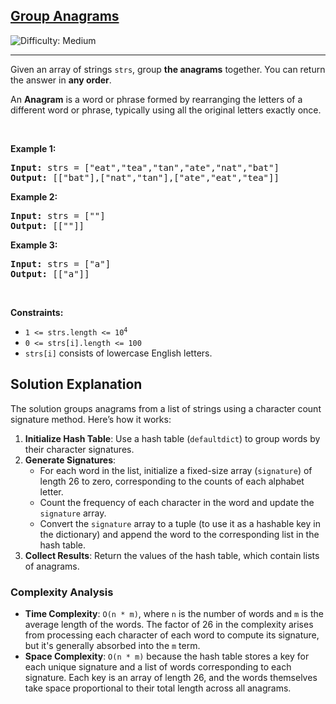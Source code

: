 <h2><a href="https://leetcode.com/problems/group-anagrams">Group Anagrams</a></h2> <img src='https://img.shields.io/badge/Difficulty-Medium-orange' alt='Difficulty: Medium' /><hr><p>Given an array of strings <code>strs</code>, group <strong>the anagrams</strong> together. You can return the answer in <strong>any order</strong>.</p>

<p>An <strong>Anagram</strong> is a word or phrase formed by rearranging the letters of a different word or phrase, typically using all the original letters exactly once.</p>

<p>&nbsp;</p>
<p><strong class="example">Example 1:</strong></p>
<pre><strong>Input:</strong> strs = ["eat","tea","tan","ate","nat","bat"]
<strong>Output:</strong> [["bat"],["nat","tan"],["ate","eat","tea"]]
</pre><p><strong class="example">Example 2:</strong></p>
<pre><strong>Input:</strong> strs = [""]
<strong>Output:</strong> [[""]]
</pre><p><strong class="example">Example 3:</strong></p>
<pre><strong>Input:</strong> strs = ["a"]
<strong>Output:</strong> [["a"]]
</pre>
<p>&nbsp;</p>
<p><strong>Constraints:</strong></p>

<ul>
	<li><code>1 &lt;= strs.length &lt;= 10<sup>4</sup></code></li>
	<li><code>0 &lt;= strs[i].length &lt;= 100</code></li>
	<li><code>strs[i]</code> consists of lowercase English letters.</li>
</ul>

## Solution Explanation

The solution groups anagrams from a list of strings using a character count signature method. Here’s how it works:

1. **Initialize Hash Table**: Use a hash table (`defaultdict`) to group words by their character signatures.
2. **Generate Signatures**:
   - For each word in the list, initialize a fixed-size array (`signature`) of length 26 to zero, corresponding to the counts of each alphabet letter.
   - Count the frequency of each character in the word and update the `signature` array.
   - Convert the `signature` array to a tuple (to use it as a hashable key in the dictionary) and append the word to the corresponding list in the hash table.
3. **Collect Results**: Return the values of the hash table, which contain lists of anagrams.

### Complexity Analysis

- **Time Complexity**: `O(n * m)`, where `n` is the number of words and `m` is the average length of the words. The factor of 26 in the complexity arises from processing each character of each word to compute its signature, but it's generally absorbed into the `m` term.
- **Space Complexity**: `O(n * m)` because the hash table stores a key for each unique signature and a list of words corresponding to each signature. Each key is an array of length 26, and the words themselves take space proportional to their total length across all anagrams.

